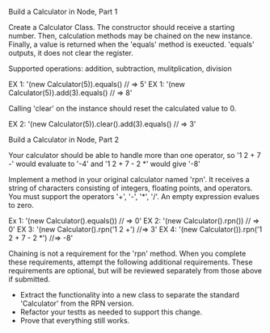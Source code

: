 Build a Calculator in Node, Part 1

Create a Calculator Class. The constructor should receive a starting number. Then, calculation methods may be chained on the new instance. Finally, a value is returned when the 'equals' method is exeucted. 'equals' outputs, it does not clear the register.

Supported operations: addition, subtraction, mulitplication, division

EX 1: '(new Calculator(5)).equals() // => 5'
EX 1: '(new Calculator(5)).add(3).equals() // => 8'

Calling 'clear' on the instance should reset the calculated value to 0.

EX 2: '(new Calculator(5)).clear().add(3).equals() // => 3'

Build a Calculator in Node, Part 2

Your calculator should be able to handle more than one operator, so '1 2 + 7 -' would evaluate to '-4' and
'1 2 + 7 - 2 *' would give '-8'

Implement a method in your original calculator named 'rpn'. It receives a string of characters consisting of integers, floating points, and operators. You must support the operators '+', '-', '*', '/'. An empty expression evalues to zero.

Ex 1: '(new Calculator().equals()) // => 0'
EX 2: '(new Calculator().rpn()) // => 0'
EX 3: '(new Calculator().rpn('1 2 +') //=> 3'
EX 4: '(new Calculator()).rpn('1 2 + 7 - 2 *') //=> -8'

Chaining is not a requirement for the 'rpn' method. When you complete these requirements, attempt the following additional requirements. These requirements are optional, but will be reviewed separately from those above if submitted.

- Extract the functionality into a new class to separate the standard 'Calculator' from the RPN version.
- Refactor your testts as needed to support this change.
- Prove that everything still works.
